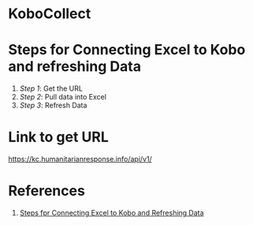 # KoboCollect 

# Steps for Connecting Excel to Kobo and refreshing Data
1. _Step 1_: Get the URL
2. _Step 2_: Pull data into Excel
3. _Step 3_: Refresh Data


# Link to get URL
https://kc.humanitarianresponse.info/api/v1/

# References
1. [Steps fpr Connecting Excel to Kobo and Refreshing Data](https://www.youtube.com/watch?v=spaklUKKHYk)